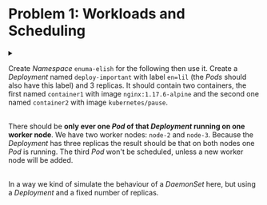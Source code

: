 # Problem 1: Workloads and Scheduling

<details>
<summary>

Create *Namespace* <code>enuma-elish</code> for the following then use it. Create a <i>Deployment</i> named <code>deploy-important</code> with label <code>en=lil</code> (the <i>Pods</i> should also have this label) and 3 replicas. It should contain two containers, the first named <code>container1</code> with image <code>nginx:1.17.6-alpine</code> and the second one named <code>container2</code> with image <code>kubernetes/pause</code>.
<br><br>

There should be <b>only ever one <i>Pod</i> of that <i>Deployment</i> running on one worker node</b>. We have two worker nodes: <code>node-2</code> and <code>node-3</code>. Because the <i>Deployment</i> has three replicas the result should be that on both nodes one <i>Pod</i> is running. The third <i>Pod</i> won't be scheduled, unless a new worker node will be added.
<br><br>

In a way we kind of simulate the behaviour of a *DaemonSet* here, but using a *Deployment* and a fixed number of replicas.</summary>

```sh
# create namespace
$ k create ns enuma-elish
```

```yaml
# apply this
apiVersion: apps/v1
kind: Deployment
metadata:
  name: deploy-important
  namespace: enuma-elish
spec:
  replicas: 3
  selector:
    matchLabels:
      en: lil
  template:
    metadata:
      labels:
        en: lil
    spec:
      affinity:
        podAntiAffinity:
          requiredDuringSchedulingIgnoredDuringExecution:
          - labelSelector:
              matchExpressions:
              - key: en
                operator: In
                values:
                - lil
            topologyKey: kubernetes.io/hostname
      containers:
      - name: container1
        image: nginx:1.17.6-alpine
      - name: container2
        image: kubernetes/pause
```

\* 파드 안티어피니티 참고: https://kubernetes.io/ko/docs/concepts/scheduling-eviction/assign-pod-node/#more-practical-use-cases

</details>

